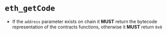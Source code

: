 # `eth_getCode`

* If the `address` parameter exists on chain it **MUST** return the bytecode representation of the contracts functions, otherwise it **MUST** return `0x0`
